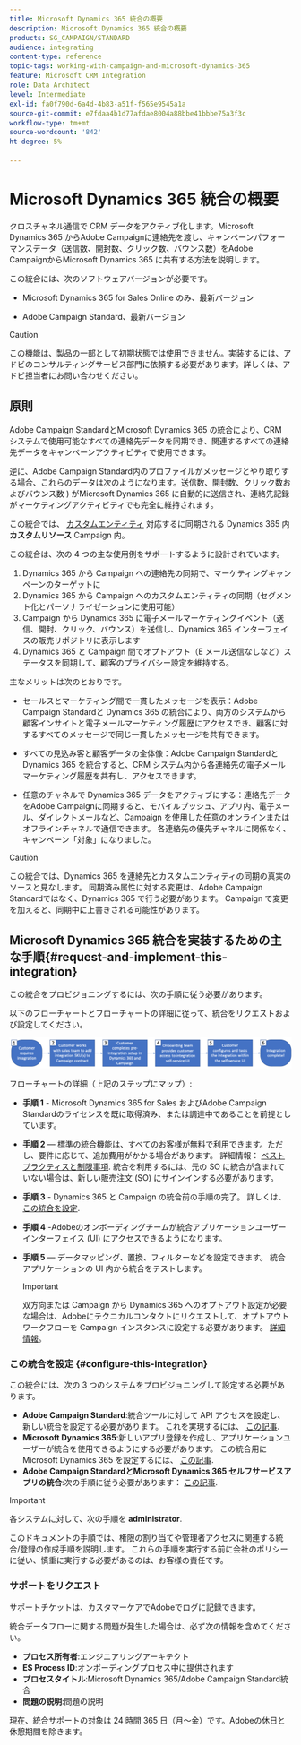 ```yaml
---
title: Microsoft Dynamics 365 統合の概要
description: Microsoft Dynamics 365 統合の概要
products: SG_CAMPAIGN/STANDARD
audience: integrating
content-type: reference
topic-tags: working-with-campaign-and-microsoft-dynamics-365
feature: Microsoft CRM Integration
role: Data Architect
level: Intermediate
exl-id: fa0f790d-6a4d-4b83-a51f-f565e9545a1a
source-git-commit: e7fdaa4b1d77afdae8004a88bbe41bbbe75a3f3c
workflow-type: tm+mt
source-wordcount: '842'
ht-degree: 5%

---
```


# Microsoft Dynamics 365 統合の概要

クロスチャネル通信で CRM データをアクティブ化します。Microsoft Dynamics 365 からAdobe Campaignに連絡先を渡し、キャンペーンパフォーマンスデータ（送信数、開封数、クリック数、バウンス数）をAdobe CampaignからMicrosoft Dynamics 365 に共有する方法を説明します。

この統合には、次のソフトウェアバージョンが必要です。

* Microsoft Dynamics 365 for Sales Online のみ、最新バージョン

* Adobe Campaign Standard、最新バージョン

>[!CAUTION]
>
>この機能は、製品の一部として初期状態では使用できません。実装するには、アドビのコンサルティングサービス部門に依頼する必要があります。詳しくは、アドビ担当者にお問い合わせください。

## 原則

Adobe Campaign StandardとMicrosoft Dynamics 365 の統合により、CRM システムで使用可能なすべての連絡先データを同期でき、関連するすべての連絡先データをキャンペーンアクティビティで使用できます。

逆に、Adobe Campaign Standard内のプロファイルがメッセージとやり取りする場合、これらのデータは次のようになります。送信数、開封数、クリック数およびバウンス数 ) がMicrosoft Dynamics 365 に自動的に送信され、連絡先記録がマーケティングアクティビティでも完全に維持されます。

この統合では、 [カスタムエンティティ](../../integrating/using/d365-acs-self-service-app-settings.md) 対応するに同期される Dynamics 365 内 **カスタムリソース** Campaign 内。

この統合は、次の 4 つの主な使用例をサポートするように設計されています。

1. Dynamics 365 から Campaign への連絡先の同期で、マーケティングキャンペーンのターゲットに
1. Dynamics 365 から Campaign へのカスタムエンティティの同期（セグメント化とパーソナライゼーションに使用可能）
1. Campaign から Dynamics 365 に電子メールマーケティングイベント（送信、開封、クリック、バウンス）を送信し、Dynamics 365 インターフェイスの販売リポジトリに表示します
1. Dynamics 365 と Campaign 間でオプトアウト（E メール送信なしなど）ステータスを同期して、顧客のプライバシー設定を維持する。

主なメリットは次のとおりです。

* セールスとマーケティング間で一貫したメッセージを表示：Adobe Campaign Standardと Dynamics 365 の統合により、両方のシステムから顧客インサイトと電子メールマーケティング履歴にアクセスでき、顧客に対するすべてのメッセージで同じ一貫したメッセージを共有できます。

* すべての見込み客と顧客データの全体像：Adobe Campaign Standardと Dynamics 365 を統合すると、CRM システム内から各連絡先の電子メールマーケティング履歴を共有し、アクセスできます。

* 任意のチャネルで Dynamics 365 データをアクティブにする：連絡先データをAdobe Campaignに同期すると、モバイルプッシュ、アプリ内、電子メール、ダイレクトメールなど、Campaign を使用した任意のオンラインまたはオフラインチャネルで通信できます。 各連絡先の優先チャネルに関係なく、キャンペーン「対象」になりました。

>[!CAUTION]
>
>この統合では、Dynamics 365 を連絡先とカスタムエンティティの同期の真実のソースと見なします。  同期済み属性に対する変更は、Adobe Campaign Standardではなく、Dynamics 365 で行う必要があります。  Campaign で変更を加えると、同期中に上書きされる可能性があります。

## Microsoft Dynamics 365 統合を実装するための主な手順{#request-and-implement-this-integration}

この統合をプロビジョニングするには、次の手順に従う必要があります。

以下のフローチャートとフローチャートの詳細に従って、統合をリクエストおよび設定してください。

![](assets/provisioning-wf.png)

フローチャートの詳細（上記のステップにマップ）:

* **手順 1** - Microsoft Dynamics 365 for Sales およびAdobe Campaign Standardのライセンスを既に取得済み、または調達中であることを前提としています。
* **手順 2**  — 標準の統合機能は、すべてのお客様が無料で利用できます。ただし、要件に応じて、追加費用がかかる場合があります。 詳細情報： [ベストプラクティスと制限事項](../../integrating/using/d365-acs-notices-and-recommendations.md). 統合を利用するには、元の SO に統合が含まれていない場合は、新しい販売注文 (SO) にサインインする必要があります。
* **手順 3** - Dynamics 365 と Campaign の統合前の手順の完了。 詳しくは、 [この統合を設定](#configure-this-integration).
* **手順 4** -Adobeのオンボーディングチームが統合アプリケーションユーザーインターフェイス (UI) にアクセスできるようになります。
* **手順 5**  — データマッピング、置換、フィルターなどを設定できます。 統合アプリケーションの UI 内から統合をテストします。

   >[!IMPORTANT]
   >
   > 双方向または Campaign から Dynamics 365 へのオプトアウト設定が必要な場合は、Adobeにテクニカルコンタクトにリクエストして、オプトアウトワークフローを Campaign インスタンスに設定する必要があります。 [詳細情報](../../integrating/using/d365-acs-notices-and-recommendations.md#opt-out)。

### この統合を設定 {#configure-this-integration}

この統合には、次の 3 つのシステムをプロビジョニングして設定する必要があります。

* **Adobe Campaign Standard**:統合ツールに対して API アクセスを設定し、新しい統合を設定する必要があります。 これを実現するには、 [この記事](../../integrating/using/d365-acs-configure-adobe-io.md).
* **Microsoft Dynamics 365**:新しいアプリ登録を作成し、アプリケーションユーザーが統合を使用できるようにする必要があります。  この統合用にMicrosoft Dynamics 365 を設定するには、 [この記事](../../integrating/using/d365-acs-configure-d365.md).
* **Adobe Campaign StandardとMicrosoft Dynamics 365 セルフサービスアプリの統合**:次の手順に従う必要があります： [この記事](../../integrating/using/d365-acs-self-service-app-control-access.md).

>[!IMPORTANT]
>
>各システムに対して、次の手順を **administrator**.
>
>このドキュメントの手順では、権限の割り当てや管理者アクセスに関連する統合/登録の作成手順を説明します。  これらの手順を実行する前に会社のポリシーに従い、慎重に実行する必要があるのは、お客様の責任です。

### サポートをリクエスト

サポートチケットは、カスタマーケアでAdobeでログに記録できます。

統合データフローに関する問題が発生した場合は、必ず次の情報を含めてください。

* **プロセス所有者**:エンジニアリングアーキテクト
* **ES Process ID**:オンボーディングプロセス中に提供されます
* **プロセスタイトル**:Microsoft Dynamics 365/Adobe Campaign Standard統合
* **問題の説明**:問題の説明

現在、統合サポートの対象は 24 時間 365 日（月～金）です。Adobeの休日と休憩期間を除きます。
